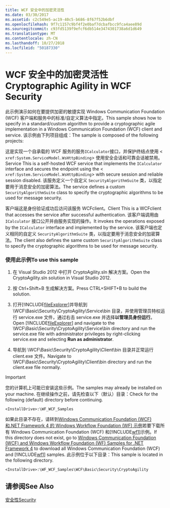 ```yaml
---
title: WCF 安全中的加密灵活性
ms.date: 03/30/2017
ms.assetid: c2c549e5-ac19-40c5-b686-8f67f52b6dbf
ms.openlocfilehash: 9f7c1157c9bf4f2e0baf7dcbafbcc9fca4aee89d
ms.sourcegitcommit: c93fd5139f9efcf6db514e3474301738a6d1d649
ms.translationtype: MT
ms.contentlocale: zh-CN
ms.lasthandoff: 10/27/2018
ms.locfileid: "50187330"
---
```

# <a name="cryptographic-agility-in-wcf-security"></a><span data-ttu-id="3d133-102">WCF 安全中的加密灵活性</span><span class="sxs-lookup"><span data-stu-id="3d133-102">Cryptographic Agility in WCF Security</span></span>
<span data-ttu-id="3d133-103">此示例演示如何在要提供加密的敏捷实现 Windows Communication Foundation (WCF) 客户端和服务中的标准/自定义算法中指定。</span><span class="sxs-lookup"><span data-stu-id="3d133-103">This sample shows how to specify in a standard/custom algorithm to provide a cryptographic agile implementation in a Windows Communication Foundation (WCF) client and service.</span></span> <span data-ttu-id="3d133-104">该示例由下列项目组成：</span><span class="sxs-lookup"><span data-stu-id="3d133-104">The sample is composed of the following projects:</span></span>

 <span data-ttu-id="3d133-105">这是实现一个自承载的 WCF 服务的服务`ICalculator`接口，并保护终结点使用 <<!--zz xref:System.ServiceModel.WsHttpBinding --> `xref:System.ServiceModel.WsHttpBinding`> 使用安全会话和可靠会话被禁用。</span><span class="sxs-lookup"><span data-stu-id="3d133-105">Service This is a self-hosted WCF service that implements the `ICalculator` interface and secures the endpoint using the <<!--zz xref:System.ServiceModel.WsHttpBinding --> `xref:System.ServiceModel.WsHttpBinding`> with secure session and reliable session disabled.</span></span> <span data-ttu-id="3d133-106">该服务定义一个自定义 `SecurityAlgorithmSuite` 类，以指定要用于消息安全的加密算法。</span><span class="sxs-lookup"><span data-stu-id="3d133-106">The service defines a custom `SecurityAlgorithmSuite` class to specify the cryptographic algorithms to be used for message security.</span></span>

 <span data-ttu-id="3d133-107">客户端这是身份验证成功后访问该服务 WCFclient。</span><span class="sxs-lookup"><span data-stu-id="3d133-107">Client This is a WCFclient that accesses the service after successful authentication.</span></span> <span data-ttu-id="3d133-108">该客户端调用由 `ICalculator` 接口公开并由服务实现的操作。</span><span class="sxs-lookup"><span data-stu-id="3d133-108">It invokes the operations exposed by the `ICalculator` interface and implemented by the service.</span></span> <span data-ttu-id="3d133-109">该客户端也定义相同的自定义 `SecurityAlgorithmSuite` 类，以指定要用于消息安全的加密算法。</span><span class="sxs-lookup"><span data-stu-id="3d133-109">The client also defines the same custom `SecurityAlgorithmSuite` class to specify the cryptographic algorithms to be used for message security.</span></span>

### <a name="to-use-this-sample"></a><span data-ttu-id="3d133-110">使用此示例</span><span class="sxs-lookup"><span data-stu-id="3d133-110">To use this sample</span></span>

1.  <span data-ttu-id="3d133-111">在 Visual Studio 2012 中打开 CryptoAgility.sln 解决方案。</span><span class="sxs-lookup"><span data-stu-id="3d133-111">Open the CryptoAgility.sln solution in Visual Studio 2012.</span></span>

2.  <span data-ttu-id="3d133-112">按 Ctrl+Shift+B 生成解决方案。</span><span class="sxs-lookup"><span data-stu-id="3d133-112">Press CTRL+SHIFT+B to build the solution.</span></span>

3.  <span data-ttu-id="3d133-113">打开[!INCLUDE[fileExplorer](../../../../includes/fileexplorer-md.md)]并导航到 \WCF\Basic\Security\CryptoAgility\Service\bin 目录，并使用管理员特权运行 service.exe 文件，通过右击 service.exe 并选择**以管理员身份运行**。</span><span class="sxs-lookup"><span data-stu-id="3d133-113">Open [!INCLUDE[fileExplorer](../../../../includes/fileexplorer-md.md)] and navigate to the \WCF\Basic\Security\CryptoAgility\Service\bin directory and run the service.exe file with administrator privileges by right-clicking service.exe and selecting **Run as administrator**.</span></span>

4.  <span data-ttu-id="3d133-114">导航到 \WCF\Basic\Security\CryptoAgility\Client\bin 目录并正常运行 client.exe 文件。</span><span class="sxs-lookup"><span data-stu-id="3d133-114">Navigate to \WCF\Basic\Security\CryptoAgility\Client\bin directory and run the client.exe file normally.</span></span>

> [!IMPORTANT]
>  <span data-ttu-id="3d133-115">您的计算机上可能已安装这些示例。</span><span class="sxs-lookup"><span data-stu-id="3d133-115">The samples may already be installed on your machine.</span></span> <span data-ttu-id="3d133-116">在继续操作之前，请先检查以下（默认）目录：</span><span class="sxs-lookup"><span data-stu-id="3d133-116">Check for the following (default) directory before continuing.</span></span>  
>   
>  `<InstallDrive>:\WF_WCF_Samples`  
>   
>  <span data-ttu-id="3d133-117">如果此目录不存在，请转到[Windows Communication Foundation (WCF) 和.NET Framework 4 的 Windows Workflow Foundation (WF) 示例](https://go.microsoft.com/fwlink/?LinkId=150780)若要下载所有 Windows Communication Foundation (WCF) 和[!INCLUDE[wf1](../../../../includes/wf1-md.md)]示例。</span><span class="sxs-lookup"><span data-stu-id="3d133-117">If this directory does not exist, go to [Windows Communication Foundation (WCF) and Windows Workflow Foundation (WF) Samples for .NET Framework 4](https://go.microsoft.com/fwlink/?LinkId=150780) to download all Windows Communication Foundation (WCF) and [!INCLUDE[wf1](../../../../includes/wf1-md.md)] samples.</span></span> <span data-ttu-id="3d133-118">此示例位于以下目录：</span><span class="sxs-lookup"><span data-stu-id="3d133-118">This sample is located in the following directory.</span></span>  
>   
>  `<InstallDrive>:\WF_WCF_Samples\WCF\Basic\Security\CryptoAgility`  
  
## <a name="see-also"></a><span data-ttu-id="3d133-119">请参阅</span><span class="sxs-lookup"><span data-stu-id="3d133-119">See Also</span></span>  
 [<span data-ttu-id="3d133-120">安全性</span><span class="sxs-lookup"><span data-stu-id="3d133-120">Security</span></span>](../../../../docs/framework/wcf/feature-details/security.md)
